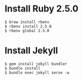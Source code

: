 # Install Ruby 2.5.0
```shell
$ brew install rbenv
$ rbenv install 2.5.0
$ rbenv global 2.5.0
```

# Install Jekyll
```shell
$ gem install jekyll bundler
$ bundle install
$ bundle exec jekyll serve -w
```
